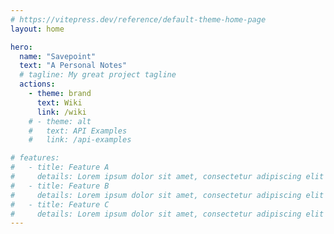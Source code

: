 ```yaml
---
# https://vitepress.dev/reference/default-theme-home-page
layout: home

hero:
  name: "Savepoint"
  text: "A Personal Notes"
  # tagline: My great project tagline
  actions:
    - theme: brand
      text: Wiki
      link: /wiki
    # - theme: alt
    #   text: API Examples
    #   link: /api-examples

# features:
#   - title: Feature A
#     details: Lorem ipsum dolor sit amet, consectetur adipiscing elit
#   - title: Feature B
#     details: Lorem ipsum dolor sit amet, consectetur adipiscing elit
#   - title: Feature C
#     details: Lorem ipsum dolor sit amet, consectetur adipiscing elit
---
```


